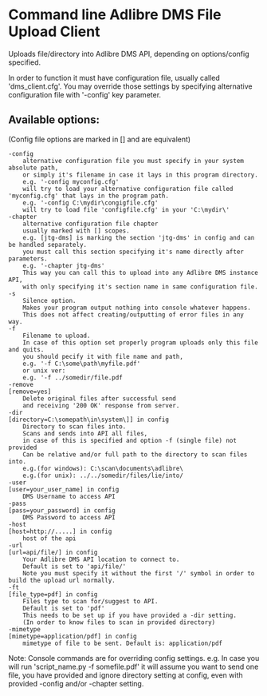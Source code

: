 # Command line Adlibre DMS File Upload Client

Uploads file/directory into Adlibre DMS API, depending on options/config specified.

In order to function it must have configuration file, usually called 'dms_client.cfg'.
You may override those settings by specifying alternative configuration file with '-config' key parameter.

## Available options:

(Config file options are marked in [] and are equivalent)

    -config
        alternative configuration file you must specify in your system absolute path,
        or simply it's filename in case it lays in this program directory.
        e.g. '-config myconfig.cfg'
        will try to load your alternative configuration file called 'myconfig.cfg' that lays in the program path.
        e.g. '-config C:\mydir\congigfile.cfg'
        will try to load file 'configfile.cfg' in your 'C:\mydir\'
    -chapter
        alternative configuration file chapter
        usually marked with [] scopes.
        e.g. [jtg-dms] is marking the section 'jtg-dms' in config and can be handled separately.
        you must call this section specifying it's name directly after parameters.
        e.g. '-chapter jtg-dms'
        This way you can call this to upload into any Adlibre DMS instance API,
        with only specifying it's section name in same configuration file.
    -s
        Silence option.
        Makes your program output nothing into console whatever happens.
        This does not affect creating/outputting of error files in any way.
    -f
        Filename to upload.
        In case of this option set properly program uploads only this file and quits.
        you should pecify it with file name and path,
        e.g. '-f C:\some\path\myfile.pdf'
        or unix ver:
        e.g. '-f ../somedir/file.pdf
    -remove
    [remove=yes]
        Delete original files after successful send
        and receiving '200 OK' response from server.
    -dir
    [directory=C:\somepath\in\system\]] in config
        Directory to scan files into.
        Scans and sends into API all files,
        in case of this is specified and option -f (single file) not provided
        Can be relative and/or full path to the directory to scan files into.
        e.g.(for windows): C:\scan\documents\adlibre\
        e.g.(for unix): ../../somedir/files/lie/into/
    -user
    [user=your_user_name] in config
        DMS Username to access API
    -pass
    [pass=your_password] in config
        DMS Password to access API
    -host
    [host=http://.....] in config
        host of the api
    -url
    [url=api/file/] in config
        Your Adlibre DMS API location to connect to.
        Default is set to 'api/file/'
        Note you must specify it without the first '/' symbol in order to build the upload url normally.
    -ft
    [file_type=pdf] in config
        Files type to scan for/suggest to API.
        Default is set to 'pdf'
        This needs to be set up if you have provided a -dir setting.
        (In order to know files to scan in provided directory)
    -mimetype
    [mimetype=application/pdf] in config
        mimetype of file to be sent. Default is: application/pdf

Note: Console commands are for overriding config settings.
e.g. In case you will run 'script_name.py -f somefile.pdf'
it will assume you want to send one file, you have provided and ignore directory setting at config,
even with provided -config and/or -chapter setting.

